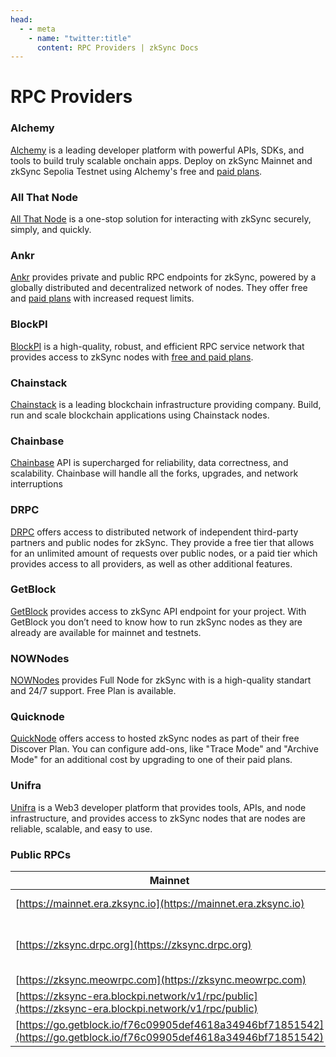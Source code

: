 ```yaml
---
head:
  - - meta
    - name: "twitter:title"
      content: RPC Providers | zkSync Docs
---
```


# RPC Providers

### Alchemy

[Alchemy](https://www.alchemy.com/zksync) is a leading developer platform with powerful APIs, SDKs, and tools to build truly scalable onchain apps. Deploy on zkSync Mainnet and zkSync Sepolia Testnet using Alchemy's free and [paid plans](https://www.alchemy.com/pricing).

### All That Node

[All That Node](https://www.allthatnode.com/zksync.dsrv) is a one-stop solution for interacting with zkSync securely, simply, and quickly.

### Ankr

[Ankr](https://www.ankr.com/rpc/zksync_era/) provides private and public RPC endpoints for zkSync, powered by a globally distributed and decentralized network of nodes. They offer free and [paid plans](https://www.ankr.com/rpc/pricing/) with increased request limits.

### BlockPI

[BlockPI](https://blockpi.io/zksync) is a high-quality, robust, and efficient RPC service network that provides access to zkSync nodes with [free and paid plans](https://docs.blockpi.io/documentations/pricing).

### Chainstack

[Chainstack](https://chainstack.com/) is a leading blockchain infrastructure providing company. Build, run and scale blockchain applications using Chainstack nodes.

### Chainbase

[Chainbase](https://chainbase.com/chainNetwork/zkSync) API is supercharged for reliability, data correctness, and scalability. Chainbase will handle all the forks, upgrades, and network interruptions

### DRPC

[DRPC](https://drpc.org/public-endpoints/zksync) offers access to distributed network of independent third-party partners and public nodes for zkSync. They provide a free tier that allows for an unlimited amount of requests over public nodes, or a paid tier which provides access to all providers, as well as other additional features.

### GetBlock

[GetBlock](https://getblock.io/nodes/zksync/) provides access to zkSync API endpoint for your project. With GetBlock you don’t need to know how to run zkSync nodes as they are already are available for mainnet and testnets.

### NOWNodes

[NOWNodes](https://nownodes.io/nodes) provides Full Node for zkSync with is a high-quality standart and 24/7 support. Free Plan is available.

### Quicknode

[QuickNode](https://www.quicknode.com/chains/zkSync) offers access to hosted zkSync nodes as part of their free Discover Plan. You can configure add-ons, like "Trace Mode" and "Archive Mode" for an additional cost by upgrading to one of their paid plans.

### Unifra

[Unifra](https://unifra.io/) is a Web3 developer platform that provides tools, APIs, and node infrastructure, and provides access to zkSync nodes that are nodes are reliable, scalable, and easy to use.

### Public RPCs

| Mainnet                                                                                                            | Testnet                                                                                                              |
| ------------------------------------------------------------------------------------------------------------------ | -------------------------------------------------------------------------------------------------------------------- |
| [https://mainnet.era.zksync.io](https://mainnet.era.zksync.io)                                                     | [https://sepolia.era.zksync.dev](https://sepolia.era.zksync.dev)                                                     |
| [https://zksync.drpc.org](https://zksync.drpc.org)                                                                 | [https://zksync-era-sepolia.blockpi.network/v1/rpc/public](https://zksync-era-sepolia.blockpi.network/v1/rpc/public) |
| [https://zksync.meowrpc.com](https://zksync.meowrpc.com)                                                           |                                                                                                                      |
| [https://zksync-era.blockpi.network/v1/rpc/public](https://zksync-era.blockpi.network/v1/rpc/public)               |                                                                                                                      |
| [https://go.getblock.io/f76c09905def4618a34946bf71851542](https://go.getblock.io/f76c09905def4618a34946bf71851542) |                                                                                                                      |
